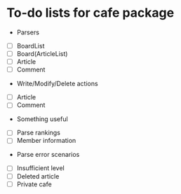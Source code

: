 # To-do lists for cafe package
- Parsers
 - [ ] BoardList
 - [ ] Board(ArticleList)
 - [ ] Article
 - [ ] Comment
- Write/Modify/Delete actions
 - [ ] Article
 - [ ] Comment
- Something useful
 - [ ] Parse rankings
 - [ ] Member information
- Parse error scenarios
 - [ ] Insufficient level
 - [ ] Deleted article
 - [ ] Private cafe
